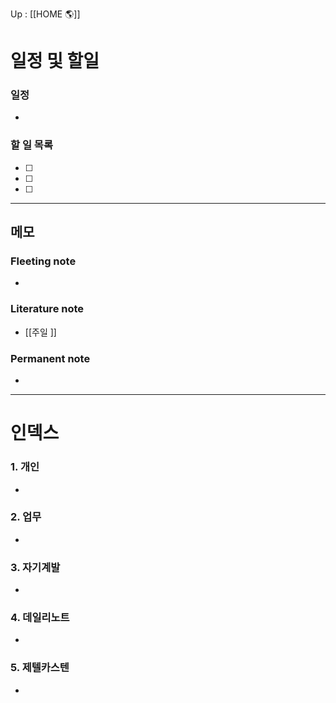 Up : [[HOME 🌎]]

# 일정 및 할일
### 일정
- 

### 할 일 목록
 
- [ ] 
- [ ] 
- [ ] 

---

## 메모

### Fleeting note
- 

### Literature note
- [[주일 ]]

### Permanent note
- 

---

# 인덱스
### 1. 개인 
- 
### 2. 업무
- 
### 3. 자기계발
- 
### 4. 데일리노트
- 
### 5. 제텔카스텐
- 
